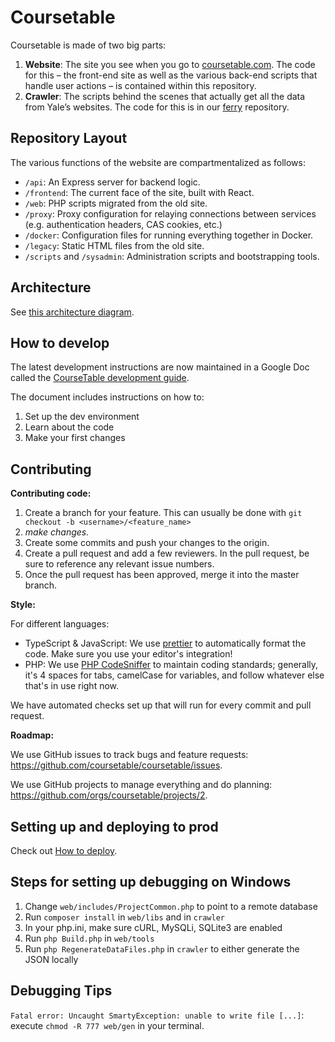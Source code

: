# Coursetable

Coursetable is made of two big parts:

1.  **Website**: The site you see when you go to [coursetable.com](https://coursetable.com). The code for this – the front-end site as well as the various back-end scripts that handle user actions – is contained within this repository.
2.  **Crawler**: The scripts behind the scenes that actually get all the data from Yale’s websites. The code for this is in our [ferry](https://github.com/coursetable/ferry) repository.

## Repository Layout

The various functions of the website are compartmentalized as follows:

- `/api`: An Express server for backend logic.
- `/frontend`: The current face of the site, built with React.
- `/web`: PHP scripts migrated from the old site.
- `/proxy`: Proxy configuration for relaying connections between services (e.g. authentication headers, CAS cookies, etc.)
- `/docker`: Configuration files for running everything together in Docker.
- `/legacy`: Static HTML files from the old site.
- `/scripts` and `/sysadmin`: Administration scripts and bootstrapping tools.

## Architecture

See [this architecture diagram](https://jamboard.google.com/d/1kDZUh1WwqN6tIM7fn6C451oFyqxl1pzpIqTJuK0JE8U/viewer).

<!-- TODO: that diagram is a bit outdated -->

## How to develop

The latest development instructions are now maintained in a Google Doc called the [CourseTable development guide](https://docs.google.com/document/d/1M0Gp8Qtaik8roGYYknDDEzAAOwP3YBj0mX1pvCy-uOI/edit?usp=sharing).

The document includes instructions on how to:

1.  Set up the dev environment
2.  Learn about the code
3.  Make your first changes

## Contributing

**Contributing code:**

1. Create a branch for your feature. This can usually be done with `git checkout -b <username>/<feature_name>`
2. _make changes._
3. Create some commits and push your changes to the origin.
4. Create a pull request and add a few reviewers. In the pull request, be sure to reference any relevant issue numbers.
5. Once the pull request has been approved, merge it into the master branch.

**Style:**

For different languages:

- TypeScript & JavaScript: We use [prettier](https://prettier.io/) to automatically format the code. Make sure you use your editor's integration!
- PHP: We use [PHP CodeSniffer](https://github.com/squizlabs/PHP_CodeSniffer) to maintain coding standards; generally, it's 4 spaces for tabs, camelCase for variables, and follow whatever else that's in use right now.

We have automated checks set up that will run for every commit and pull request.

**Roadmap:**

We use GitHub issues to track bugs and feature requests: https://github.com/coursetable/coursetable/issues.

We use GitHub projects to manage everything and do planning: https://github.com/orgs/coursetable/projects/2.

## Setting up and deploying to prod

Check out [How to deploy](docs/how-to-deploy.md).

## Steps for setting up debugging on Windows

1.  Change `web/includes/ProjectCommon.php` to point to a remote database
2.  Run `composer install` in `web/libs` and in `crawler`
3.  In your php.ini, make sure cURL, MySQLi, SQLite3 are enabled
4.  Run `php Build.php` in `web/tools`
5.  Run `php RegenerateDataFiles.php` in `crawler` to either generate the JSON locally

## Debugging Tips

`Fatal error: Uncaught SmartyException: unable to write file [...]`: execute `chmod -R 777 web/gen` in your terminal.
